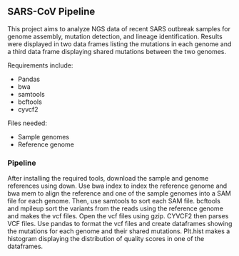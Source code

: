 ## SARS-CoV Pipeline 
This project aims to analyze NGS data of recent SARS outbreak samples for genome assembly, mutation detection, and lineage identification. Results were displayed in two data frames listing the mutations in each genome and a third data frame displaying shared mutations between the two genomes.

Requirements include:
* Pandas
* bwa
* samtools
* bcftools
* cyvcf2

Files needed:
* Sample genomes
* Reference genome

### Pipeline

After installing the required tools, download the sample and genome references using down. Use bwa index to index the reference genome and bwa mem to align the reference and one of the sample genomes into a SAM file for each genome. Then, use samtools to sort each SAM file. bcftools and mpileup sort the variants from the reads using the reference genome and makes the vcf files. Open the vcf files using gzip. CYVCF2 then parses VCF files. Use pandas to format the vcf files and create dataframes showing the mutations for each genome and their shared mutations. Plt.hist makes a histogram displaying the distribution of quality scores in one of the dataframes. 

